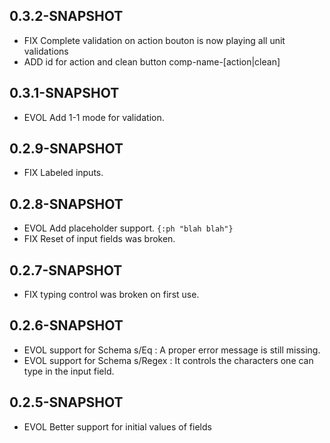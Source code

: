 ## 0.3.2-SNAPSHOT

* FIX Complete validation on action bouton is now playing all unit validations
* ADD id for action and clean button comp-name-[action|clean]

## 0.3.1-SNAPSHOT

* EVOL Add 1-1 mode for validation.

## 0.2.9-SNAPSHOT

* FIX Labeled inputs.

## 0.2.8-SNAPSHOT

* EVOL Add placeholder support. `{:ph "blah blah"}`
* FIX Reset of input fields was broken.

## 0.2.7-SNAPSHOT

* FIX typing control was broken on first use.

## 0.2.6-SNAPSHOT

* EVOL support for Schema s/Eq : A proper error message is still missing.
* EVOL support for Schema s/Regex : It controls the characters one can type in the input field.


## 0.2.5-SNAPSHOT

* EVOL Better support for initial values of fields
